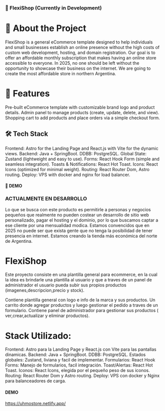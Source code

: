 ### 🚀 FlexiShop (Currently in Development)

# 🛒 About the Project
FlexiShop is a general eCommerce template designed to help individuals and small businesses establish an online presence without the high costs of custom web development, hosting, and domain registration. Our goal is to offer an affordable monthly subscription that makes having an online store accessible to everyone. In 2025, no one should be left without the opportunity to showcase their business on the internet.
We are going to create the most affordable store in northern Argentina.
# 🎯 Features
Pre-built eCommerce template with customizable brand logo and product details.
Admin panel to manage products (create, update, delete, and view).
Shopping cart to add products and place orders via a simple checkout form.

## 🛠 Tech Stack
Frontend: Astro for the Landing Page and React.js with Vite for the dynamic views.
Backend: Java + SpringBoot.
DDBB: PostgreSQL.
Global State: Zustand (lightweight and easy to use).
Forms: React Hook Form (simple and seamless integration).
Toasts & Notifications: React Hot Toast.
Icons: React Icons (optimized for minimal weight).
Routing: React Router Dom, Astro routing.
Deploy: VPS with docker and nginx for load balancer.
#### 📌 DEMO 



### ACTUALMENTE EN DESARROLLO

Lo que se busca con este producto es permitirle a personas y negocios pequeños que realmente no pueden costear un desarrollo de sitio web personalizado, pagar el hosting y el dominio, por lo que buscamos captar a ese cliente por una mensualidad modica. Estamos convencidos que en 2025 no puede ser que exista gente que no tenga la posibilidad de tener presencia en internet.
Estamos creando la tienda más económica del norte de Argentina. 

# FlexiShop

Este proyecto consiste en una plantilla general para ecommerce, en la cual la idea es brindarle una plantilla al usuario y que a traves de un panel de administrador el usuario pueda subir sus propios productos (imagenes,descripcion,precio y stock).

Contiene plantilla general con logo e info de la marca y sus productos. Un carrito donde agregar productos y luego gestionar el pedido a traves de un formulario.
Contiene panel de administrador para gestionar sus productos ( ver,crear,actualizar y eliminar productos).

# Stack Utilizado:
Frontend: Astro para la Landing Page y React.js con Vite para las pantallas dinamicas.
Backend: Java + SpringBoot.
DDBB: PostgreSQL.
Estados globales: Zustand, liviana y facil de implementar.
Formularios: React Hook Forms: Manejo de formularios, facil integración.
Toast/Alertas: React Hot Toast.
Iconos: React Icons, elegida por el pequeño peso de sus iconos.
Routing: React Router Dom y Astro routing.
Deploy: VPS con docker y Nginx para balanceadores de carga.

#### DEMO 
https://uhmostore.netlify.app/
